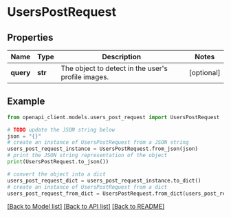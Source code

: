# UsersPostRequest


## Properties

Name | Type | Description | Notes
------------ | ------------- | ------------- | -------------
**query** | **str** | The object to detect in the user&#39;s profile images. | [optional] 

## Example

```python
from openapi_client.models.users_post_request import UsersPostRequest

# TODO update the JSON string below
json = "{}"
# create an instance of UsersPostRequest from a JSON string
users_post_request_instance = UsersPostRequest.from_json(json)
# print the JSON string representation of the object
print(UsersPostRequest.to_json())

# convert the object into a dict
users_post_request_dict = users_post_request_instance.to_dict()
# create an instance of UsersPostRequest from a dict
users_post_request_from_dict = UsersPostRequest.from_dict(users_post_request_dict)
```
[[Back to Model list]](../README.md#documentation-for-models) [[Back to API list]](../README.md#documentation-for-api-endpoints) [[Back to README]](../README.md)


